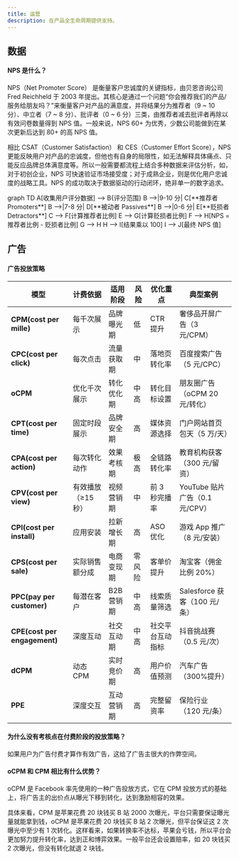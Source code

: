```yaml
---
title: 运营
description: 在产品全生命周期提供支持。
---
```


## 数据

#### NPS 是什么？

NPS（Net Promoter Score） 是衡量客户忠诚度的关键指标，由贝恩咨询公司 Fred Reichheld 于 2003 年提出。其核心是通过一个问题“你会推荐我们的产品/服务给朋友吗？”来衡量客户对产品的满意度，并将结果分为推荐者（9 ~ 10 分）、中立者（7 ~ 8 分）、批评者（0 ~ 6 分）三类，由推荐者减去批评者再除以有效问卷数量得到 NPS 值。一般来说，NPS 60+ 为优秀，少数公司能做到在某次更新后达到 80+ 的高 NPS 值。

相比 CSAT（Customer Satisfaction） 和 CES（Customer Effort Score），NPS 更能反映用户对产品的忠诚度，但他也有自身的局限性，如无法解释具体痛点、只能反应品牌总体满意度等。所以一般需要都流程上结合多种数据来评估分析，如，对于初创企业，NPS 可快速验证市场接受度；对于成熟企业，则是优化用户忠诚度的战略工具。NPS 的成功取决于数据驱动的行动闭环，绝非单一的数字追求。

<Mermaid size="md">
graph TD
    A[收集用户评分数据] --> B{评分范围}
    B -->|9-10 分| C[**推荐者 Promoters**]
    B -->|7-8 分| D[**被动者 Passives**]
    B -->|0-6 分| E[**贬损者 Detractors**]
    C --> F[计算推荐者比例]
    E --> G[计算贬损者比例]
    F --> H[NPS = 推荐者比例 - 贬损者比例]
    G --> H
    H --> I[结果乘以 100]
    I --> J[最终 NPS 值]
</Mermaid>

<!-- https://gist.githubusercontent.com/Lionad-Morotar/705f346ae0e32b117a3ed8a798012a94/raw/a53c0ef814f8700dbdcc4bf1fff3bd037a657909/NPS%20%E6%98%AF%E4%BB%80%E4%B9%88%EF%BC%9F%E7%9B%B8%E6%AF%94%E5%85%B6%E4%BB%96%E6%8C%87%E6%A0%87%E6%80%8E%E4%B9%88%E6%A0%B7%EF%BC%9F.md -->

## 广告

#### 广告投放策略

<!-- https://gist.githubusercontent.com/Lionad-Morotar/3707fd423829bb0febdaf0d300320f4c/raw/10c72a95cca40ecc3cc6e0a5c70fc96918568a55/%5BR1%5D%20%E5%AF%B9%E6%AF%94%20CPM%E3%80%81CPC%E3%80%81oCPM%E3%80%81CPT%E3%80%81CPA%EF%BC%8C%E8%BF%98%E6%9C%89%E5%85%B6%E4%BB%96%E6%8A%95%E6%94%BE%E7%AD%96%E7%95%A5%E5%90%97.md -->

| 模型   | 计费依据          | 适用阶段       | 风险 | 优化重点              | 典型案例                     |
|--------|-------------------|----------------|----------|-----------------------|------------------------------|
| **CPM(cost per mille)** | 每千次展示        | 品牌曝光期     | 低       | CTR 提升               | 奢侈品开屏广告（3 元/CPM）    |
| **CPC(cost per click)** | 每次点击          | 流量获取期     | 中       | 落地页转化率          | 百度搜索广告（5 元/CPC）      |
| **oCPM**| 优化千次展示      | 转化优化期     | 中高     | 转化目标设置          | 朋友圈广告（oCPM 20 元/转化） |
| **CPT(cost per time)** | 固定时段展示      | 品牌安全期     | 高       | 媒体资源选择          | 门户网站首页包天（5 万/天）   |
| **CPA(cost per action)** | 每次转化动作      | 效果考核期     | 极高     | 全链路转化率          | 教育机构获客（300 元/留资）   |
| **CPV(cost per view)** | 有效播放（≥15 秒） | 视频营销期     | 中       | 前 3 秒完播率           | YouTube 贴片广告（0.1 元/CPV）|
| **CPI(cost per install)** | 应用安装          | 拉新增长期     | 高       | ASO 优化               | 游戏 App 推广（8 元/安装）      |
| **CPS(cost per sale)** | 实际销售额分成    | 电商变现期     | 零风险   | 客单价提升            | 淘宝客（佣金比例 20%）        |
| **PPC(pay per customer)** | 每潜在客户        | B2B 营销期     | 中高     | 线索质量筛选          | Salesforce 获客（100 元/条）  |
| **CPE(cost per engagement)** | 深度互动 | 社交互动期 | 中高 | 社交平台互动指标          | 抖音挑战赛（0.5 元/次）       |
| **dCPM**| 动态 CPM           | 实时竞价期     | 高       | 用户价值预测          | 汽车广告（300%提升）         |
| **PPE** | 深度交互          | 互动营销期     | 高       | 完整留资率            | 保险行业（120 元/条）         |

#### 为什么没有考核点在付费阶段的投放策略？

如果用户为广告付费才算作有效广告，这给了广告主很大的作弊空间。

#### oCPM 和 CPM 相比有什么优势？

<!-- https://gist.githubusercontent.com/Lionad-Morotar/3707fd423829bb0febdaf0d300320f4c/raw/aa8c4c42c65c5b521b3a8830cb687af5e10f3c18/%5BR1%5D%20oCPM%E6%BF%80%E5%8A%B1%E7%9B%B8%E5%AE%B9%E7%9A%84%E6%B7%B1%E5%B1%82%E9%80%BB%E8%BE%91%E6%8B%86%E8%A7%A3.md -->

oCPM 是 Facebook 率先使用的一种广告投放方式，它在 CPM 投放方式的基础上，将广告主的出价点从曝光下移到转化，达到激励相容的效果。

具体来看，CPM 是苹果花费 20 块钱买 B 站 2000 次曝光，平台只需要保证曝光量就能拿到钱，oCPM 是苹果花费 20 块钱买 B 站 2 次曝光，但平台保证这 2 次曝光中至少有 1 次转化。这样看来，如果转换率不达标，苹果会亏钱，所以平台会更加努力提升转化率，达到正和博弈效果。一般平台还会设置赔率，如 20 块钱买 2 次曝光，但没有转化就退 2 块钱。
